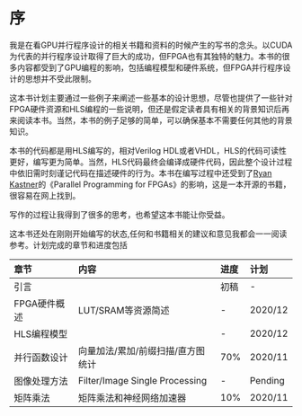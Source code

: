 # 序

我是在看GPU并行程序设计的相关书籍和资料的时候产生的写书的念头。以CUDA为代表的并行程序设计取得了巨大的成功，但FPGA也有其独特的魅力。本书的很多内容都受到了GPU编程的影响，包括编程模型和硬件系统，但FPGA并行程序设计的思想并不受此限制。

这本书计划主要通过一些例子来阐述一些基本的设计思想，尽管也提供了一些针对FPGA硬件资源和HLS编程的一些说明，但还是假定读者具有相关的背景知识后再来阅读本书。当然，本书的例子足够的简单，可以确保基本不需要任何其他的背景知识。

本书的代码都是用HLS编写的，相对Verilog HDL或者VHDL，HLS的代码可读性更好，编写更为简单。当然，HLS代码最终会编译成硬件代码，因此整个设计过程中依旧需时刻谨记代码在描述硬件的行为。本书在编写过程中还受到了[Ryan Kastner](https://www.semanticscholar.org/author/Ryan-Kastner/1749986)的《Parallel Programming for FPGAs》的影响，这是一本开源的书籍，很容易在网上找到。

写作的过程让我得到了很多的思考，也希望这本书能让你受益。

这本书还处在刚刚开始编写的状态,任何和书籍相关的建议和意见我都会一一阅读参考。计划完成的章节和进度包括

| 章节 | 内容 | 进度 | 计划 |
| :--- | :--- | :--- | :--- |
| 引言 |  | 初稿 | - |
| FPGA硬件概述 | LUT/SRAM等资源简述 | - | 2020/12 |
| HLS编程模型 |  | - | 2020/12 |
| 并行函数设计 | 向量加法/累加/前缀扫描/直方图统计 | 70% | 2020/11 |
| 图像处理方法 | Filter/Image Single Processing | - | Pending |
| 矩阵乘法 | 矩阵乘法和神经网络加速器 | 10% | 2020/11 |

